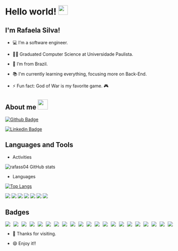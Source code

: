 # Hello world! <img src=https://github.com/TheDudeThatCode/TheDudeThatCode/blob/master/Assets/Earth.gif width="30">

## I'm Rafaela Silva!

 - :computer: I’m a software engineer.

- 👩‍🎓 Graduated Computer Science at Universidade Paulista.

- :house_with_garden: I’m from Brazil.

- :books: I'm currently learning everything, focusing more on Back-End.

- ⚡ Fun fact: God of War is my favorite game. 🎮

## About me <img src="https://github.com/TheDudeThatCode/TheDudeThatCode/blob/master/Assets/Handshake.gif" height="32px">

[![Github Badge](https://img.shields.io/badge/-Github-000?style=flat-square&logo=Github&logoColor=white&link=https://github.com/rafass04)](https://github.com/rafass04)

[![Linkedin Badge](https://img.shields.io/badge/LinkedIn-0077B5?style=for-the-badge&logo=linkedin&logoColor=white&link=https://www.linkedin.com/in/rafaelasilva-/)](https://www.linkedin.com/in/rafaelasilva-/)

## Languages and Tools

- Activities

![rafass04 GitHub stats](https://github-readme-stats.vercel.app/api?username=rafass04&show_icons=true&theme=radical)

- Languages

[![Top Langs](https://github-readme-stats.vercel.app/api/top-langs/?username=rafass04&layout=compact)](https://github.com/rafass04/github-readme-stats)

<img src="https://img.shields.io/badge/C%23-239120?style=for-the-badge&logo=c-sharp&logoColor=white" /> <img src="https://img.shields.io/badge/.NET-512BD4?style=for-the-badge&logo=dotnet&logoColor=white" /> <img src="https://img.shields.io/badge/JavaScript-323330?style=for-the-badge&logo=javascript&logoColor=F7DF1E" /> <img src="https://img.shields.io/badge/Node.js-339933?style=for-the-badge&logo=nodedotjs&logoColor=white" /> <img src="https://img.shields.io/badge/MySQL-00000F?style=for-the-badge&logo=mysql&logoColor=white" /> <img src="https://img.shields.io/badge/rabbitmq-%23FF6600.svg?&style=for-the-badge&logo=rabbitmq&logoColor=white" /> <img src="https://img.shields.io/badge/Postman-FF6C37?style=for-the-badge&logo=Postman&logoColor=white" />  

## Badges
<div style="display: flex; gap: 10px;">
 <a href="https://www.credly.com/earner/earned/badge/e16e74f0-1999-4c27-a03a-8ce6a42462d6" target="_blank"><img src="https://images.credly.com/size/110x110/images/08216781-93cb-4ba1-8110-8eb3401fa8ce/Docker_Essentials_-_ISDN.png" /></a>
 <a href="https://www.credly.com/earner/earned/badge/bcf7d79b-17c9-4027-b1b1-7f89b7c15efb" target="_blank"><img src="https://images.credly.com/size/110x110/images/c0fb61c5-3b28-4536-8723-c6b7f486302c/Cloud_Kubernetes_Service.png" /></a>
<a href="https://www.credly.com/earner/earned/share/c4f2d2e1-e310-4048-8cd4-0421ac331836" target="_blank"><img src="https://images.credly.com/size/110x110/images/b5243e36-b05f-426b-994a-87a535f1c217/Build_your_own_chatbot_-_CC_v3.png" /></a>
<a href="https://www.credly.com/earner/earned/badge/7a7fdfb7-dbaf-4c74-aef9-cbcc5655317f" target="_blank"><img src="https://images.credly.com/size/110x110/images/59b78dac-c708-46c6-986b-a918efeb1606/IBM_Garage_Method_for_Cloud_-_Advocate.png" /></a>
<a href="https://www.credly.com/earner/earned/badge/52c3eabd-2076-483c-bba8-e8de80343c20" target="_blank"><img src="https://images.credly.com/size/110x110/images/a972f054-be07-4845-85c7-95c8d11852f5/IBM-Agile-Explorer.png" /></a>
<a href="https://www.credly.com/earner/earned/badge/3d287821-f1f6-4b0c-bb0e-d0f046137eb3" target="_blank"><img src="https://images.credly.com/size/110x110/images/376369e8-1901-44fa-af45-ce4422818f0c/Itsio_and_IBM_Cloud_Container_Service.png" /></a>
<a href="https://www.credly.com/earner/earned/badge/0a5d3f44-a0b6-4342-a757-039d9b75eb8c" target="_blank"><img src="https://images.credly.com/size/110x110/images/16d5a420-770b-4699-97ec-46708e3680c5/Big_Data_Found_Level_1_-_CC_-_2019.png" /></a>
 <a href="https://www.credly.com/earner/earned/badge/97e20810-632c-4928-a2d5-6d2b4f59e724" target="_blank"><img src="https://images.credly.com/size/110x110/images/b4e6cd62-b23f-4166-88a4-37f7f636efc4/Big_Data_Found_Level_2_-_CC_v2.png" /></a>
<a href="https://www.credly.com/earner/earned/badge/25e33c32-9c5b-49a6-89d1-06c546ee70bd" target="_blank"><img src="https://images.credly.com/size/110x110/images/4e5341a0-031a-477d-a3c6-7a641e79dc2c/Hadoop_Data_Found_Level_1_-_CC_-_2019.png" /></a>
 <a href="https://www.credly.com/earner/earned/badge/38e38095-386e-4010-b934-200487023555" target="_blank"><img src="https://images.credly.com/size/110x110/images/9fd5ad20-ba42-4213-848b-2a99b2778a11/Spark_Level_1_ver_2_-_CC_-_2019.png" /></a>
 <a href="https://www.credly.com/earner/earned/badge/0151e00e-8d6f-496d-ab92-753c4b9d599b" target="_blank"><img src="https://images.credly.com/size/110x110/images/f2f9716d-7be0-47ef-b4ad-c8d3b481b9d7/Data_Sci_Business_Level_1_-_CC_-_2019.png" /></a>
 <a href="https://www.credly.com/earner/earned/badge/0525d628-7703-4cf1-8ed8-0f40824a65bb" target="_blank"><img src="https://images.credly.com/size/110x110/images/5ca7b236-6105-4154-ba22-c8ae12ec1d8c/Data_Sci_Found_Level_1_-_CC_-_2019.png" /></a>
 <a href="https://www.credly.com/earner/earned/badge/0c384be1-0abd-4807-8ad2-402a6bbf6348" target="_blank"><img src="https://images.credly.com/size/110x110/images/d7321425-c989-4bf9-846a-cd2a647d213b/Data_Sci_Foundations_Level_2_-_CC_-_2019.png" /></a>
 <a href="https://www.credly.com/earner/earned/badge/98057342-0e39-496d-bcf5-e7ef6d3468ce" target="_blank"><img src="https://images.credly.com/size/110x110/images/ad001ad4-458d-44bc-90d0-9295c7b87655/Watson_Studio_Essentials_-_v2.png" /></a>
  <a href="https://www.credly.com/earner/earned/badge/f948c385-320c-4c91-81f9-4cd7efdef3bd" target="_blank"><img src="https://images.credly.com/size/110x110/images/49211314-919e-4207-885a-7d2ff76ddb07/Statistics_101_-_CC.png" /></a>
<a href="https://www.credly.com/earner/earned/badge/aa669abe-05b2-4ef4-88d3-22bde689703e" target="_blank"><img src="https://images.credly.com/size/110x110/images/6135f203-21b0-41f1-bd19-681faf473235/Watson_Assistant_-Methodology.png" /></a>
 <a href="https://www.credly.com/earner/earned/badge/1362672d-6cb4-4332-9bae-ba9b87a6c21b" target="_blank"><img src="https://images.credly.com/size/110x110/images/993f0916-3c26-4d06-89ff-76c29e986d68/Watson_Assistant_-_Foundations.png" /></a>
 <a href="https://www.credly.com/earner/earned/badge/2a1d27fe-0ff0-468e-9429-e69a6c7cd473" target="_blank"><img src="https://images.credly.com/size/110x110/images/3f9d77d0-ea72-4883-a34f-e5f0e4184994/Watson_Academy_-_Speech_to_Text_2019.png" /></a>
 <a href="https://www.credly.com/earner/earned/badge/080ede39-40bb-47f0-b5a2-20b91e84919c" target="_blank"><img src="https://images.credly.com/size/110x110/images/fa1d5a32-416f-4370-be07-3a836072dedb/Watson_Visual_Recognition_-_2018.png" /></a>
  <a href="https://www.credly.com/earner/earned/badge/74414499-9478-4d05-b6a9-2c5ba38bb630" target="_blank"><img src="https://images.credly.com/size/110x110/images/9783ee52-7ec0-460a-b9ff-51555eb92596/Watson_Knowledge_Studio.png" /></a>
 <a href="https://www.credly.com/earner/earned/badge/3ef0c9f9-120d-4872-83c7-26dffdad979c" target="_blank"><img src="https://images.credly.com/size/110x110/images/18cfda79-63fc-4a6d-a96c-2ffc9887cd3c/IBM-Quantum-Conversations.png" /></a>
</div>

- 💙 Thanks for visiting.

- 😄 Enjoy it!!


<!--
**rafass04/rafass04** is a ✨ _special_ ✨ repository because its `README.md` (this file) appears on your GitHub profile.

Here are some ideas to get you started:

- 🔭 I’m currently working on ...
- 🌱 studying Computer Science at Universidade Paulista ...
- 👯 I’m looking to collaborate on ...
- 🤔 I’m looking for help with ...
- 💬 Ask me about ...
- 📫 How to reach me: ...
- 😄 Pronouns: ...
- ⚡ Fun fact: ...
-->

